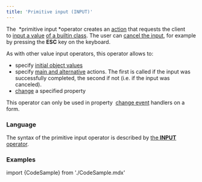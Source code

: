 ```yaml
---
title: 'Primitive input (INPUT)'
---
```


The  *primitive input *operator creates an [action](Actions.md) that requests the client to [input a value](Value_input.md) [of a builtin class](Built-in_classes.md). The user can [cancel the input](Value_input.md#cancellation-and-input-result), for example by pressing the **ESC** key on the keyboard.

As with other value input operators, this operator allows to:

-   specify [initial object values](Value_input.md#initial-values-and-automatic-change)
-   specify [main and alternative](Value_input.md#cancellation-and-input-result) actions. The first is called if the input was successfully completed, the second if not (i.e. if the input was canceled).
-   [change](Value_input.md#initial-values-and-automatic-change) a specified property

This operator can only be used in property  [change event](Form_events.md#property-broken) handlers on a form.

### Language

The syntax of the primitive input operator is described by [the **INPUT** operator](INPUT_operator.md).

### Examples

import {CodeSample} from './CodeSample.mdx'

<CodeSample url="https://documentation.lsfusion.org/sample?file=ActionSample&block=input"/>
